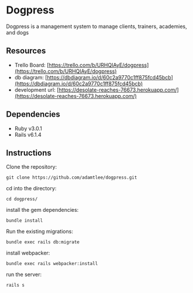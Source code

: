 # Dogpress 

Dogpress is a management system to manage clients, trainers, academies, and dogs
## Resources
- Trello Board: [https://trello.com/b/URHQIAyE/dogpress](https://trello.com/b/URHQIAyE/dogpress)
- db diagram: [https://dbdiagram.io/d/60c2a9770c1ff875fcd45bcb](https://dbdiagram.io/d/60c2a9770c1ff875fcd45bcb)
- development url: [https://desolate-reaches-76673.herokuapp.com/](https://desolate-reaches-76673.herokuapp.com/)

## Dependencies
- Ruby v3.0.1
- Rails v6.1.4

## Instructions
Clone the repository:   
```
git clone https://github.com/adamtlee/dogpress.git
```
cd into the directory: 
```
cd dogpress/
```
install the gem dependencies:
```
bundle install
```
Run the existing migrations:
```
bundle exec rails db:migrate
```
install webpacker:
```
bundle exec rails webpacker:install
```
run the server: 
```
rails s 
```

